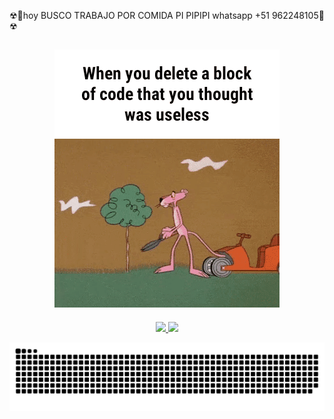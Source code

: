 ☢🚸hoy   BUSCO TRABAJO POR COMIDA PI PIPIPI whatsapp +51 962248105🚸☢
## <div align="center">![MC Technology](src/1.GIF)</div>
<script>
var d = new Date();
document.write(d.getDate());
</script>
<div align="center" >
  <a href="https://github.com/conchatuperrofrito">
  <img height="180em" src="https://github-readme-stats.vercel.app/api?username=conchatuperrofrito&show_icons=true&theme=radical&include_all_commits=true&count_private=true"/>
  <img height="180em" src="https://github-readme-stats.vercel.app/api/top-langs/?username=conchatuperrofrito&layout=compact&langs_count=7&theme=radical"/>
</div>

![Snake animation](src/serpiente.svg)
